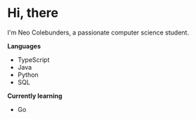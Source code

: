 # Hi, there

I'm Neo Colebunders, a passionate computer science student.


**Languages**
- TypeScript
- Java
- Python
- SQL

**Currently learning**
- Go

